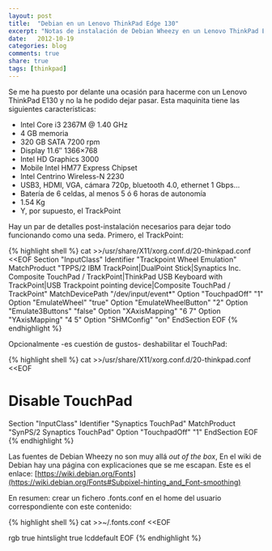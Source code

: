 ```yaml
---
layout: post
title:  "Debian en un Lenovo ThinkPad Edge 130"
excerpt: "Notas de instalación de Debian Wheezy en un Lenovo ThinkPad Edge 130"
date:   2012-10-19
categories: blog
comments: true
share: true
tags: [thinkpad]
---
```

Se me ha puesto por delante una ocasión para hacerme con un Lenovo ThinkPad E130 y no la he podido dejar pasar. Esta maquinita tiene las siguientes características:

* Intel Core i3 2367M @ 1.40 GHz
* 4 GB memoria
* 320 GB SATA 7200 rpm
* Display 11.6″ 1366×768
* Intel HD Graphics 3000
* Mobile Intel HM77 Express Chipset
* Intel Centrino Wireless-N 2230
* USB3, HDMI, VGA, cámara 720p, bluetooth 4.0, ethernet 1 Gbps…
* Batería de 6 celdas, al menos 5 ó 6 horas de autonomía
* 1.54 Kg
* Y, por supuesto, el TrackPoint

Hay un par de detalles post-instalación necesarios para dejar todo funcionando como una seda. Primero, el TrackPoint:

{% highlight shell %}
cat >>/usr/share/X11/xorg.conf.d/20-thinkpad.conf <<EOF
Section "InputClass"
 Identifier "Trackpoint Wheel Emulation" MatchProduct "TPPS/2 IBM TrackPoint|DualPoint Stick|Synaptics Inc. Composite TouchPad / TrackPoint|ThinkPad USB Keyboard with TrackPoint|USB Trackpoint pointing device|Composite TouchPad / TrackPoint"
 MatchDevicePath "/dev/input/event*"
 Option "TouchpadOff" "1"
 Option "EmulateWheel" "true"
 Option "EmulateWheelButton" "2"
 Option "Emulate3Buttons" "false"
 Option "XAxisMapping" "6 7"
 Option "YAxisMapping" "4 5"
 Option "SHMConfig" "on"
EndSection
EOF
{% endhighlight %}

Opcionalmente -es cuestión de gustos- deshabilitar el TouchPad:

{% highlight shell %}
cat >>/usr/share/X11/xorg.conf.d/20-thinkpad.conf <<EOF
# Disable TouchPad
Section "InputClass"
    Identifier "Synaptics TouchPad"
    MatchProduct "SynPS/2 Synaptics TouchPad"
    Option "TouchpadOff" "1"
EndSection
EOF
{% endhighlight %}

Las fuentes de Debian Wheezy no son muy allá *out of the box*, En el wiki de Debian hay una página con explicaciones que se me escapan. Este es el enlace: [https://wiki.debian.org/Fonts](https://wiki.debian.org/Fonts#Subpixel-hinting_and_Font-smoothing)

En resumen: crear un fichero .fonts.conf en el home del usuario correspondiente con este contenido:

{% highlight shell %}
cat >>~/.fonts.conf <<EOF
<?xml version='1.0'?>
<!DOCTYPE fontconfig SYSTEM 'fonts.dtd'>
<fontconfig>
 <match target="font">
  <edit mode="assign" name="rgba">
   <const>rgb</const>
  </edit>
 </match>
 <match target="font">
  <edit mode="assign" name="hinting">
   <bool>true</bool>
  </edit>
 </match>
 <match target="font">
  <edit mode="assign" name="hintstyle">
   <const>hintslight</const>
  </edit>
 </match>
 <match target="font">
  <edit mode="assign" name="antialias">
   <bool>true</bool>
  </edit>
 </match>
  <match target="font">
    <edit mode="assign" name="lcdfilter">
      <const>lcddefault</const>
    </edit>
  </match>
</fontconfig>
EOF
{% endhighlight %}


